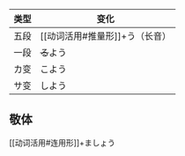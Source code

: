 
| 类型  | 变化                 |
| --- | ------------------ |
| 五段  | [[动词活用#推量形]]+う（长音） |
| 一段  | ~~る~~よう            |
| カ变  | こよう                |
| サ变  | しよう                |

## 敬体

[[动词活用#连用形]]+ましょう
